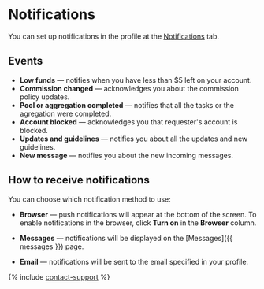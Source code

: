 # Notifications 

You can set up notifications in the profile at the [Notifications](https://platform.toloka.ai/requester/profile/notifications) tab.

## Events

- **Low funds** — notifies when you have less than $5 left on your account.
- **Commission changed** — acknowledges you about the commission policy updates.
- **Pool or aggregation completed** — notifies that all the tasks or the agregation were completed.
- **Account blocked** — acknowledges you that requester's account is blocked.
- **Updates and guidelines** — notifies you about all the updates and new guidelines.
- **New message** — notifies you about the new incoming messages.

## How to receive notifications

You can choose which notification method to use:

- **Browser** — push notifications will appear at the bottom of the screen. To enable notifications in the browser, click **Turn on** in the **Browser** column.

- **Messages** — notifications will be displayed on the [Messages]({{ messages }}) page.

- **Email** — notifications will be sent to the email specified in your profile.

{% include [contact-support](../_includes/contact-support.md) %}